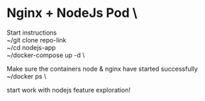 # Nginx + NodeJs Pod \
Start instructions \
~/git clone repo-link \
~/cd nodejs-app \
~/docker-compose up -d \

Make sure the containers node & nginx have started successfully \
~/docker ps \

start work with nodejs feature exploration!
